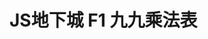 # JS地下城 F1 九九乘法表
<!-- 
#### 簡介
拿了之前做的簡陋 webpack 包當開發環境，順便練最近正在研究的 Typescript （其實沒幾行XD），也是第一次用 CSS Grid，用了基本的幾個屬性，覺得酷！ -->
